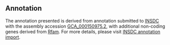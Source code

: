 

Annotation
----------

The annotation presented is derived from annotation submitted to
[INSDC](http://www.insdc.org) with the assembly accession
[GCA\_000150975.2](http://www.ebi.ac.uk/ena/data/view/GCA_000150975.2),
with additional non-coding genes derived from
[Rfam](http://rfam.xfam.org/). For more details, please visit [INSDC
annotation
import](http://ensemblgenomes.org/info/data/insdc_annotation).
